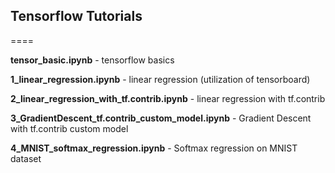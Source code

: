 ## Tensorflow Tutorials
====

**tensor_basic.ipynb** - tensorflow basics

**1_linear_regression.ipynb** - linear regression (utilization of tensorboard)

**2_linear_regression_with_tf.contrib.ipynb** - linear regression with tf.contrib

**3_GradientDescent_tf.contrib_custom_model.ipynb** - Gradient Descent with tf.contrib custom model

**4_MNIST_softmax_regression.ipynb** - Softmax regression on MNIST dataset

